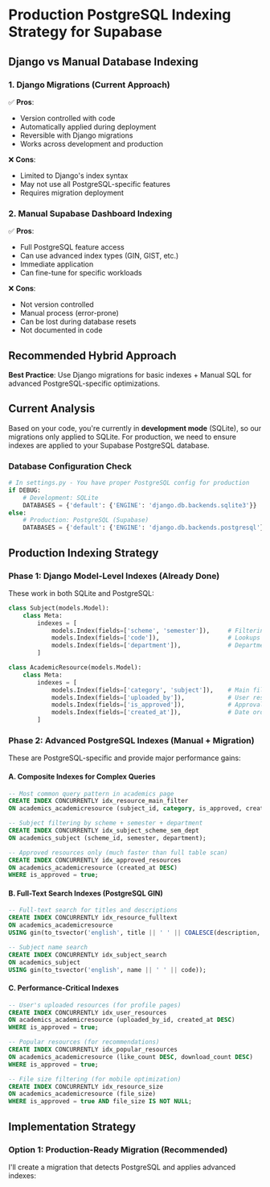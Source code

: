 # Production PostgreSQL Indexing Strategy for Supabase

## Django vs Manual Database Indexing

### 1. Django Migrations (Current Approach)
✅ **Pros**: 
- Version controlled with code
- Automatically applied during deployment
- Reversible with Django migrations
- Works across development and production

❌ **Cons**: 
- Limited to Django's index syntax
- May not use all PostgreSQL-specific features
- Requires migration deployment

### 2. Manual Supabase Dashboard Indexing
✅ **Pros**: 
- Full PostgreSQL feature access
- Can use advanced index types (GIN, GIST, etc.)
- Immediate application
- Can fine-tune for specific workloads

❌ **Cons**: 
- Not version controlled
- Manual process (error-prone)
- Can be lost during database resets
- Not documented in code

## Recommended Hybrid Approach

**Best Practice**: Use Django migrations for basic indexes + Manual SQL for advanced PostgreSQL-specific optimizations.

## Current Analysis

Based on your code, you're currently in **development mode** (SQLite), so our migrations only applied to SQLite. For production, we need to ensure indexes are applied to your Supabase PostgreSQL database.

### Database Configuration Check
```python
# In settings.py - You have proper PostgreSQL config for production
if DEBUG:
    # Development: SQLite
    DATABASES = {'default': {'ENGINE': 'django.db.backends.sqlite3'}}
else:
    # Production: PostgreSQL (Supabase)
    DATABASES = {'default': {'ENGINE': 'django.db.backends.postgresql'}}
```

## Production Indexing Strategy

### Phase 1: Django Model-Level Indexes (Already Done)
These work in both SQLite and PostgreSQL:

```python
class Subject(models.Model):
    class Meta:
        indexes = [
            models.Index(fields=['scheme', 'semester']),     # Filtering
            models.Index(fields=['code']),                   # Lookups
            models.Index(fields=['department']),             # Department filter
        ]

class AcademicResource(models.Model):
    class Meta:
        indexes = [
            models.Index(fields=['category', 'subject']),    # Main filtering
            models.Index(fields=['uploaded_by']),            # User resources
            models.Index(fields=['is_approved']),            # Approval filter
            models.Index(fields=['created_at']),             # Date ordering
        ]
```

### Phase 2: Advanced PostgreSQL Indexes (Manual + Migration)
These are PostgreSQL-specific and provide major performance gains:

#### A. Composite Indexes for Complex Queries
```sql
-- Most common query pattern in academics page
CREATE INDEX CONCURRENTLY idx_resource_main_filter 
ON academics_academicresource (subject_id, category, is_approved, created_at DESC);

-- Subject filtering by scheme + semester + department
CREATE INDEX CONCURRENTLY idx_subject_scheme_sem_dept 
ON academics_subject (scheme_id, semester, department);

-- Approved resources only (much faster than full table scan)
CREATE INDEX CONCURRENTLY idx_approved_resources 
ON academics_academicresource (created_at DESC) 
WHERE is_approved = true;
```

#### B. Full-Text Search Indexes (PostgreSQL GIN)
```sql
-- Full-text search for titles and descriptions
CREATE INDEX CONCURRENTLY idx_resource_fulltext 
ON academics_academicresource 
USING gin(to_tsvector('english', title || ' ' || COALESCE(description, '')));

-- Subject name search
CREATE INDEX CONCURRENTLY idx_subject_search 
ON academics_subject 
USING gin(to_tsvector('english', name || ' ' || code));
```

#### C. Performance-Critical Indexes
```sql
-- User's uploaded resources (for profile pages)
CREATE INDEX CONCURRENTLY idx_user_resources 
ON academics_academicresource (uploaded_by_id, created_at DESC) 
WHERE is_approved = true;

-- Popular resources (for recommendations)
CREATE INDEX CONCURRENTLY idx_popular_resources 
ON academics_academicresource (like_count DESC, download_count DESC) 
WHERE is_approved = true;

-- File size filtering (for mobile optimization)
CREATE INDEX CONCURRENTLY idx_resource_size 
ON academics_academicresource (file_size) 
WHERE is_approved = true AND file_size IS NOT NULL;
```

## Implementation Strategy

### Option 1: Production-Ready Migration (Recommended)
I'll create a migration that detects PostgreSQL and applies advanced indexes:
